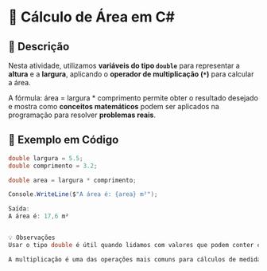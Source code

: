# 📏 Cálculo de Área em C#

## 📌 Descrição
Nesta atividade, utilizamos **variáveis do tipo `double`** para representar a **altura** e a **largura**, aplicando o **operador de multiplicação (`*`)** para calcular a área.

A fórmula:
área = largura * comprimento
permite obter o resultado desejado e mostra como **conceitos matemáticos** podem ser aplicados na programação para resolver **problemas reais**.



## 🧮 Exemplo em Código
```csharp
double largura = 5.5;
double comprimento = 3.2;

double area = largura * comprimento;

Console.WriteLine($"A área é: {area} m²");

Saída:
A área é: 17,6 m²


💡 Observações
Usar o tipo double é útil quando lidamos com valores que podem conter casas decimais.

A multiplicação é uma das operações mais comuns para cálculos de medidas, e seu uso é fundamental em diversas áreas da programação.


